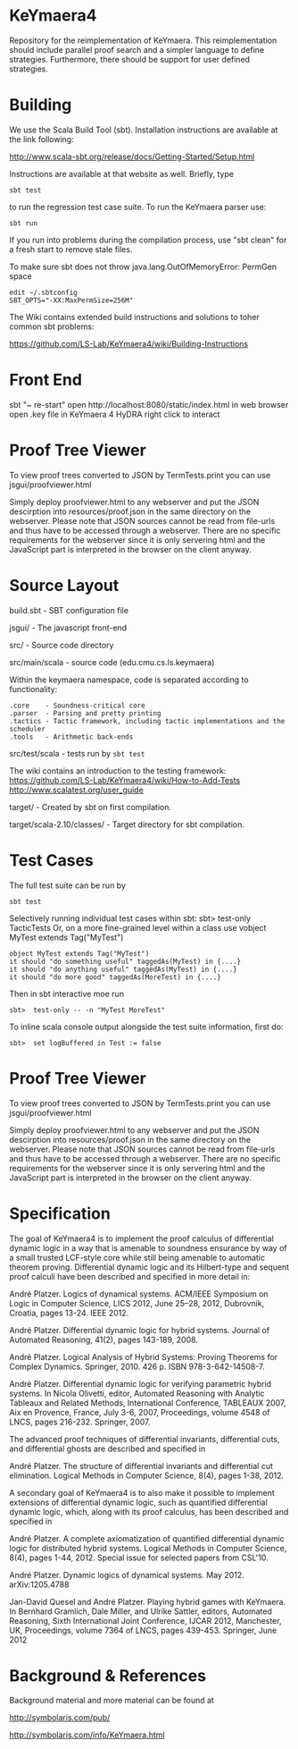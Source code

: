 KeYmaera4
=========

Repository for the reimplementation of KeYmaera.
This reimplementation should include parallel proof search and a simpler
language to define strategies. Furthermore, there should be support for user
defined strategies.

Building
========

We use the Scala Build Tool (sbt). Installation instructions are available
at the link following:

http://www.scala-sbt.org/release/docs/Getting-Started/Setup.html

Instructions are available at that website as well. Briefly, type

    sbt test

to run the regression test case suite. To run the KeYmaera parser use:

    sbt run

If you run into problems during the compilation process, use "sbt clean" for a fresh start to remove stale files.

To make sure sbt does not throw java.lang.OutOfMemoryError: PermGen space

    edit ~/.sbtconfig
    SBT_OPTS="-XX:MaxPermSize=256M"

The Wiki contains extended build instructions and solutions to toher
common sbt problems:

https://github.com/LS-Lab/KeYmaera4/wiki/Building-Instructions

Front End
=========

sbt "~ re-start"
open http://localhost:8080/static/index.html in web browser
open .key file in KeYmaera 4 HyDRA
right click to interact

Proof Tree Viewer
=================

To view proof trees converted to JSON by TermTests.print you can use
jsgui/proofviewer.html

Simply deploy proofviewer.html to any webserver and put the JSON
descirption into resources/proof.json in the same directory on the
webserver. Please note that JSON sources cannot be read from file-urls
and thus have to be accessed through a webserver. There are no
specific requirements for the webserver since it is only servering
html and the JavaScript part is interpreted in the browser on the
client anyway.

Source Layout
=============

build.sbt - SBT configuration file

jsgui/ - The javascript front-end

src/ - Source code directory

src/main/scala - source code (edu.cmu.cs.ls.keymaera)

Within the keymaera namespace, code is separated according to functionality:

    .core    - Soundness-critical core
    .parser  - Parsing and pretty printing
    .tactics - Tactic framework, including tactic implementations and the scheduler
    .tools   - Arithmetic back-ends

src/test/scala - tests run by `sbt test`

The wiki contains an introduction to the testing framework:
https://github.com/LS-Lab/KeYmaera4/wiki/How-to-Add-Tests
http://www.scalatest.org/user_guide

target/ - Created by sbt on first compilation.

target/scala-2.10/classes/ - Target directory for sbt compilation.

Test Cases
==========

The full test suite can be run by

    sbt test

Selectively running individual test cases within sbt:
sbt> test-only TacticTests
Or, on a more fine-grained level within a class use
vobject MyTest extends Tag("MyTest")

    object MyTest extends Tag("MyTest")
    it should "do something useful" taggedAs(MyTest) in {....}
    it should "do anything useful" taggedAs(MyTest) in {....}
    it should "do more good" taggedAs(MoreTest) in {....}

Then in sbt interactive moe run   

    sbt>  test-only -- -n "MyTest MoreTest"

To inline scala console output alongside the test suite information, first do:

    sbt>  set logBuffered in Test := false

Proof Tree Viewer
=================

To view proof trees converted to JSON by TermTests.print you can use
jsgui/proofviewer.html

Simply deploy proofviewer.html to any webserver and put the JSON
descirption into resources/proof.json in the same directory on the
webserver. Please note that JSON sources cannot be read from file-urls
and thus have to be accessed through a webserver. There are no
specific requirements for the webserver since it is only servering
html and the JavaScript part is interpreted in the browser on the
client anyway.

Specification
=============

The goal of KeYmaera4 is to implement the proof calculus of differential dynamic logic in a way that is amenable to soundness ensurance by way of a small trusted LCF-style core while still being amenable to automatic theorem proving.
Differential dynamic logic and its Hilbert-type and sequent proof calculi have been described and specified in more detail in:

André Platzer.
Logics of dynamical systems.
ACM/IEEE Symposium on Logic in Computer Science, LICS 2012, June 25–28, 2012, Dubrovnik, Croatia, pages 13-24. IEEE 2012.

André Platzer.
Differential dynamic logic for hybrid systems.
Journal of Automated Reasoning, 41(2), pages 143-189, 2008.

André Platzer.
Logical Analysis of Hybrid Systems: Proving Theorems for Complex Dynamics.
Springer, 2010. 426 p. ISBN 978-3-642-14508-7. 

André Platzer.
Differential dynamic logic for verifying parametric hybrid systems.
In Nicola Olivetti, editor, Automated Reasoning with Analytic Tableaux and Related Methods, International Conference, TABLEAUX 2007, Aix en Provence, France, July 3-6, 2007, Proceedings, volume 4548 of LNCS, pages 216-232. Springer, 2007. 


The advanced proof techniques of differential invariants, differential cuts, and differential ghosts are described and specified in

André Platzer.
The structure of differential invariants and differential cut elimination.
Logical Methods in Computer Science, 8(4), pages 1-38, 2012. 

A secondary goal of KeYmaera4 is to also make it possible to implement extensions of differential dynamic logic, such as quantified differential dynamic logic, which, along with its proof calculus, has been described and specified in

André Platzer.
A complete axiomatization of quantified differential dynamic logic for distributed hybrid systems.
Logical Methods in Computer Science, 8(4), pages 1-44, 2012.
Special issue for selected papers from CSL'10. 

André Platzer.
Dynamic logics of dynamical systems.
May 2012.
arXiv:1205.4788

Jan-David Quesel and André Platzer.
Playing hybrid games with KeYmaera.
In Bernhard Gramlich, Dale Miller, and Ulrike Sattler, editors, Automated Reasoning, Sixth International Joint Conference, IJCAR 2012, Manchester, UK, Proceedings, volume 7364 of LNCS, pages 439-453. Springer, June 2012

Background & References
=======================

Background material and more material can be found at

http://symbolaris.com/pub/

http://symbolaris.com/info/KeYmaera.html
